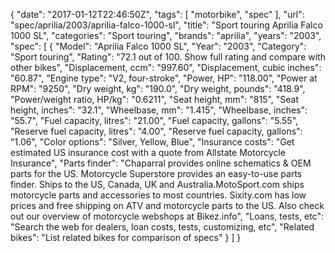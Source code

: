 {
    "date": "2017-01-12T22:46:50Z",
    "tags": [
        "motorbike",
        "spec"
    ],
    "url": "spec\/aprilia\/2003\/aprilia-falco-1000-sl",
    "title": "Sport touring Aprilia Falco 1000 SL",
    "categories": "Sport touring",
    "brands": "aprilia",
    "years": "2003",
    "spec": [
        {
            "Model": "Aprilia Falco 1000 SL",
            "Year": "2003",
            "Category": "Sport touring",
            "Rating": "72.1 out of 100. Show full rating and compare with other bikes",
            "Displacement, ccm": "997.60",
            "Displacement, cubic inches": "60.87",
            "Engine type": "V2, four-stroke",
            "Power, HP": "118.00",
            "Power at RPM": "9250",
            "Dry weight, kg": "190.0",
            "Dry weight, pounds": "418.9",
            "Power\/weight ratio, HP\/kg": "0.6211",
            "Seat height, mm": "815",
            "Seat height, inches": "32.1",
            "Wheelbase, mm": "1.415",
            "Wheelbase, inches": "55.7",
            "Fuel capacity, litres": "21.00",
            "Fuel capacity, gallons": "5.55",
            "Reserve fuel capacity, litres": "4.00",
            "Reserve fuel capacity, gallons": "1.06",
            "Color options": "Silver, Yellow, Blue",
            "Insurance costs": "Get estimated US insurance cost with a quote from Allstate Motorcycle Insurance",
            "Parts finder": "Chaparral provides online schematics & OEM parts for the US.   Motorcycle Superstore provides an easy-to-use parts finder. Ships to the US, Canada, UK and Australia.MotoSport.com ships motorcycle parts and accessories to most countries.    Sixity.com has low prices and free shipping on ATV and motorcycle parts to the US. Also check out our overview of motorcycle webshops at Bikez.info",
            "Loans, tests, etc": "Search the web for dealers, loan costs, tests, customizing, etc",
            "Related bikes": "List related bikes for comparison of specs"
        }
    ]
}